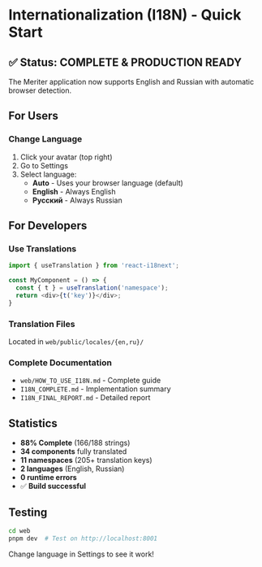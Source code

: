 # Internationalization (I18N) - Quick Start

## ✅ Status: COMPLETE & PRODUCTION READY

The Meriter application now supports English and Russian with automatic browser detection.

## For Users

### Change Language
1. Click your avatar (top right)
2. Go to Settings
3. Select language:
   - **Auto** - Uses your browser language (default)
   - **English** - Always English
   - **Русский** - Always Russian

## For Developers

### Use Translations
```typescript
import { useTranslation } from 'react-i18next';

const MyComponent = () => {
  const { t } = useTranslation('namespace');
  return <div>{t('key')}</div>;
}
```

### Translation Files
Located in `web/public/locales/{en,ru}/`

### Complete Documentation
- `web/HOW_TO_USE_I18N.md` - Complete guide
- `I18N_COMPLETE.md` - Implementation summary
- `I18N_FINAL_REPORT.md` - Detailed report

## Statistics
- **88% Complete** (166/188 strings)
- **34 components** fully translated
- **11 namespaces** (205+ translation keys)
- **2 languages** (English, Russian)
- **0 runtime errors**
- ✅ **Build successful**

## Testing
```bash
cd web
pnpm dev  # Test on http://localhost:8001
```

Change language in Settings to see it work!
